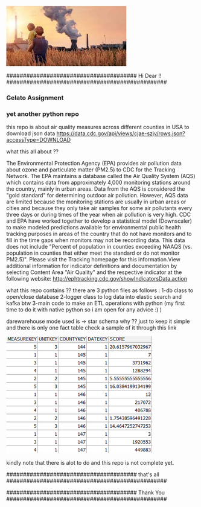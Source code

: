 
![alt text](https://github.com/BillMarkEg/Assignments/blob/main/images.jpg)


####################################### Hi Dear !! ################################################
### Gelato Assignment
###  yet another python repo

this repo is about air quality measures across different counties in USA
to download json data https://data.cdc.gov/api/views/cjae-szjv/rows.json?accessType=DOWNLOAD


what this all about ??


The Environmental Protection Agency (EPA) provides air pollution data about ozone and particulate matter (PM2.5) to CDC for the Tracking Network. The EPA maintains a database called the Air Quality System (AQS) which contains data from approximately 4,000 monitoring stations around the country, mainly in urban areas. Data from the AQS is considered the "gold standard" for determining outdoor air pollution. However, AQS data are limited because the monitoring stations are usually in urban areas or cities and because they only take air samples for some air pollutants every three days or during times of the year when air pollution is very high. CDC and EPA have worked together to develop a statistical model (Downscaler) to make modeled predictions available for environmental public health tracking purposes in areas of the country that do not have monitors and to fill in the time gaps when monitors may not be recording data. This data does not include "Percent of population in counties exceeding NAAQS (vs. population in counties that either meet the standard or do not monitor PM2.5)". Please visit the Tracking homepage for this information.View additional information for indicator definitions and documentation by selecting Content Area "Air Quality" and the respective indicator at the following website: http://ephtracking.cdc.gov/showIndicatorsData.action


what this repo contains ??
there are 3 python files as follows :
             1-db class to open/close database 
             2-logger class to log data into elastic search and kafka btw
             3-main code to make an ETL operations with python (my first time to do it with native python so i am open for any advice :) )


darewarehouse mode used is -> star schema why ?? just to keep it simple and there is only one fact table check a sample of it through this link 
 
![alt text](https://github.com/BillMarkEg/Assignments/blob/main/fact_table.png)


kindly note that there is alot to do and this repo is not complete yet.
             
####################################### that's all ################################################

####################################### Thank You  ################################################
